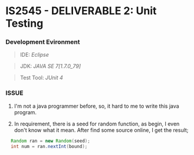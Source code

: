 # IS2545 - DELIVERABLE 2: Unit Testing

### Development Evironment

>IDE: *Eclipse*

>JDK: *JAVA SE 7[1.7.0_79]*

>Test Tool: *JUnit 4*


### ISSUE
1. I'm not a java programmer before, so, it hard to me to write this java program.

2. In requirement, there is a seed for random function, as begin, I even don't know what it mean. After find some source online, I get the result;
```java
  Random ran = new Random(seed);
  int num = ran.nextInt(bound);
```
